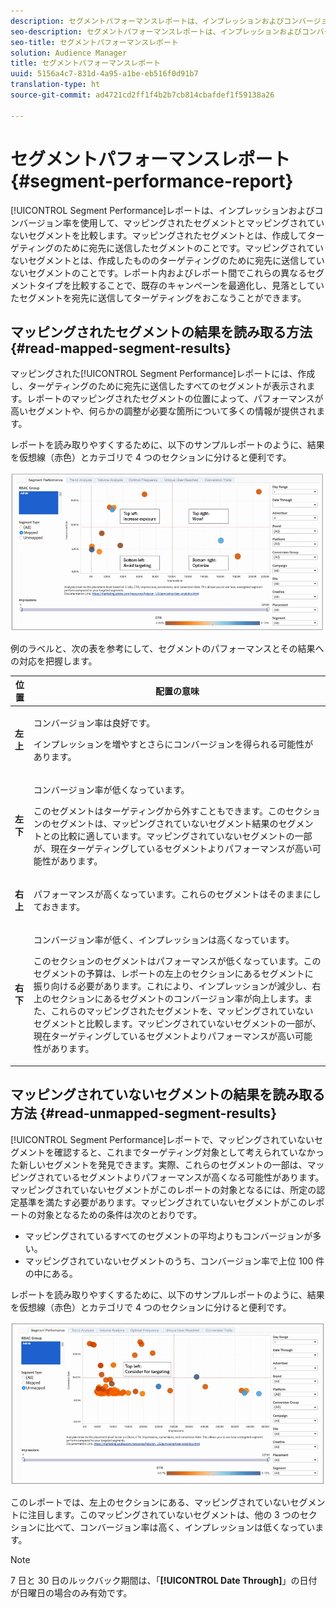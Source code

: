 ```yaml
---
description: セグメントパフォーマンスレポートは、インプレッションおよびコンバージョン率を使用して、マッピングされたセグメントとマッピングされていないセグメントを比較します。マッピングされたセグメントとは、作成してターゲティングのために宛先に送信したセグメントのことです。マッピングされていないセグメントとは、作成したもののターゲティングのために宛先に送信していないセグメントのことです。レポート内およびレポート間でこれらの異なるセグメントタイプを比較することで、既存のキャンペーンを最適化し、見落としていたセグメントを宛先に送信してターゲティングをおこなうことができます。
seo-description: セグメントパフォーマンスレポートは、インプレッションおよびコンバージョン率を使用して、マッピングされたセグメントとマッピングされていないセグメントを比較します。マッピングされたセグメントとは、作成してターゲティングのために宛先に送信したセグメントのことです。マッピングされていないセグメントとは、作成したもののターゲティングのために宛先に送信していないセグメントのことです。レポート内およびレポート間でこれらの異なるセグメントタイプを比較することで、既存のキャンペーンを最適化し、見落としていたセグメントを宛先に送信してターゲティングをおこなうことができます。
seo-title: セグメントパフォーマンスレポート
solution: Audience Manager
title: セグメントパフォーマンスレポート
uuid: 5156a4c7-831d-4a95-a1be-eb516f0d91b7
translation-type: ht
source-git-commit: ad4721cd2ff1f4b2b7cb814cbafdef1f59138a26

---
```



# セグメントパフォーマンスレポート{#segment-performance-report}

[!UICONTROL Segment Performance]レポートは、インプレッションおよびコンバージョン率を使用して、マッピングされたセグメントとマッピングされていないセグメントを比較します。マッピングされたセグメントとは、作成してターゲティングのために宛先に送信したセグメントのことです。マッピングされていないセグメントとは、作成したもののターゲティングのために宛先に送信していないセグメントのことです。レポート内およびレポート間でこれらの異なるセグメントタイプを比較することで、既存のキャンペーンを最適化し、見落としていたセグメントを宛先に送信してターゲティングをおこなうことができます。

## マッピングされたセグメントの結果を読み取る方法 {#read-mapped-segment-results}

マッピングされた[!UICONTROL Segment Performance]レポートには、作成し、ターゲティングのために宛先に送信したすべてのセグメントが表示されます。レポートのマッピングされたセグメントの位置によって、パフォーマンスが高いセグメントや、何らかの調整が必要な箇所について多くの情報が提供されます。

レポートを読み取りやすくするために、以下のサンプルレポートのように、結果を仮想線（赤色）とカテゴリで 4 つのセクションに分けると便利です。

![](assets/mapped-segment-performance.png)

例のラベルと、次の表を参考にして、セグメントのパフォーマンスとその結果への対応を把握します。

<table id="table_A29253B30DFA4CD7B3B7C320DE0BDEA4"> 
 <thead> 
  <tr> 
   <th colname="col1" class="entry"> 位置 </th> 
   <th colname="col2" class="entry"> 配置の意味 </th> 
  </tr> 
 </thead>
 <tbody> 
  <tr> 
   <td colname="col1"> <p> <b>左上</b> </p> </td> 
   <td colname="col2"> <p>コンバージョン率は良好です。 </p> <p>インプレッションを増やすとさらにコンバージョンを得られる可能性があります。 </p> </td> 
  </tr> 
  <tr> 
   <td colname="col1"> <p> <b>左下</b> </p> </td> 
   <td colname="col2"> <p>コンバージョン率が低くなっています。 </p> <p>このセグメントはターゲティングから外すこともできます。このセクションのセグメントは、マッピングされていないセグメント結果のセグメントとの比較に適しています。マッピングされていないセグメントの一部が、現在ターゲティングしているセグメントよりパフォーマンスが高い可能性があります。 </p> </td> 
  </tr> 
  <tr> 
   <td colname="col1"> <p> <b>右上</b> </p> </td> 
   <td colname="col2"> <p>パフォーマンスが高くなっています。これらのセグメントはそのままにしておきます。 </p> </td> 
  </tr> 
  <tr> 
   <td colname="col1"> <p> <b>右下</b> </p> </td> 
   <td colname="col2"> <p>コンバージョン率が低く、インプレッションは高くなっています。 </p> <p>このセクションのセグメントはパフォーマンスが低くなっています。このセグメントの予算は、レポートの左上のセクションにあるセグメントに振り向ける必要があります。これにより、インプレッションが減少し、右上のセクションにあるセグメントのコンバージョン率が向上します。また、これらのマッピングされたセグメントを、マッピングされていないセグメントと比較します。マッピングされていないセグメントの一部が、現在ターゲティングしているセグメントよりパフォーマンスが高い可能性があります。 </p> </td> 
  </tr> 
 </tbody> 
</table>

## マッピングされていないセグメントの結果を読み取る方法 {#read-unmapped-segment-results}

[!UICONTROL Segment Performance]レポートで、マッピングされていないセグメントを確認すると、これまでターゲティング対象として考えられていなかった新しいセグメントを発見できます。実際、これらのセグメントの一部は、マッピングされているセグメントよりパフォーマンスが高くなる可能性があります。マッピングされていないセグメントがこのレポートの対象となるには、所定の認定基準を満たす必要があります。マッピングされていないセグメントがこのレポートの対象となるための条件は次のとおりです。

* マッピングされているすべてのセグメントの平均よりもコンバージョンが多い。
* マッピングされていないセグメントのうち、コンバージョン率で上位 100 件の中にある。

レポートを読み取りやすくするために、以下のサンプルレポートのように、結果を仮想線（赤色）とカテゴリで 4 つのセクションに分けると便利です。

![](assets/unmapped-segment-performance.png)

このレポートでは、左上のセクションにある、マッピングされていないセグメントに注目します。このマッピングされていないセグメントは、他の 3 つのセクションに比べて、コンバージョン率は高く、インプレッションは低くなっています。

>[!NOTE]
>
>7 日と 30 日のルックバック期間は、「**[!UICONTROL Date Through]**」の日付が日曜日の場合のみ有効です。
